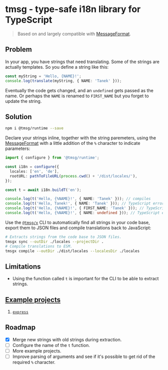 # tmsg - type-safe i18n library for TypeScript

> Based on and largely compatible with [MessageFormat](http://messageformat.github.io/messageformat/).

## Problem

In your app, you have strings that need translating. Some of the strings are actually templates. So you define a string like this:

```ts
const myString = 'Hello, {NAME}!';
console.log(translate(myString, { NAME: 'Tanek' }));
```

Eventually the code gets changed, and an `undefined` gets passed as the name. Or perhaps the `NAME` is renamed to `FIRST_NAME` but you forget to update the string.

## Solution

```sh
npm i @tmsg/runtime --save
```

Declare your strings inline, together with the string paremeters, using the [MessageFormat](http://messageformat.github.io/messageformat/) with a little addition of the `%` character to indicate parameters:

```ts
import { configure } from '@tmsg/runtime';

const i18n = configure({
  locales: ['en', 'de'],
  rootURL: pathToFileURL(process.cwd() + '/dist/locales/'),
});

const t = await i18n.buildT('en');

console.log(t('Hello, {%NAME}!', { NAME: 'Tanek' })); // compiles
console.log(t('Hello, Tanek!', { NAME: 'Tanek' })); // TypeScript error!
console.log(t('Hello, {%NAME}!', { FIRST_NAME: 'Tanek' })); // TypeScript error!
console.log(t('Hello, {%NAME}!', { NAME: undefined })); // TypeScript error!
```

Use the [`@tmsg/x`](/packages/x) CLI to automatically find all strings in your code base, export them to JSON files and compile translations back to JavaScript:

```sh
# Extracts strings from the code base to JSON files.
tmsgx sync --outDir ./locales --projectDir .
# Compile translations to ESM.
tmsgx compile --outDir ./dist/locales --localesDir ./locales
```

## Limitations

- Using the function called `t` is important for the CLI to be able to extract strings.

## [Example projects](/examples/)

1. [`express`](/examples/express)

## Roadmap

- [x] Merge new strings with old strings during extraction.
- [ ] Configure the name of the `t` function.
- [ ] More example projects.
- [ ] Improve parsing of arguments and see if it's possible to get rid of the required `%` character.
